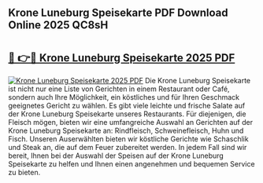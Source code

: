 ## Krone Luneburg Speisekarte PDF Download Online 2025 QC8sH

# <h2><a href="http://gc69ebp.nevu.top/?p=Krone+Luneburg+Speisekarte">🔗 👉🔴 Krone Luneburg Speisekarte 2025 PDF</a></h2>

[![Krone Luneburg Speisekarte 2025 PDF](https://i.imgur.com/dBaPXMq.png)](http://gc69ebp.nevu.top/?p=Krone+Luneburg+Speisekarte)
Die Krone Luneburg Speisekarte ist nicht nur eine Liste von Gerichten in einem Restaurant oder Café, sondern auch Ihre Möglichkeit, ein köstliches und für Ihren Geschmack geeignetes Gericht zu wählen. Es gibt viele leichte und frische Salate auf der Krone Luneburg Speisekarte unseres Restaurants. Für diejenigen, die Fleisch mögen, bieten wir eine umfangreiche Auswahl an Gerichten auf der Krone Luneburg Speisekarte an: Rindfleisch, Schweinefleisch, Huhn und Fisch. Unseren Auserwählten bieten wir köstliche Gerichte wie Schaschlik und Steak an, die auf dem Feuer zubereitet werden. In jedem Fall sind wir bereit, Ihnen bei der Auswahl der Speisen auf der Krone Luneburg Speisekarte zu helfen und Ihnen einen angenehmen und bequemen Service zu bieten.
